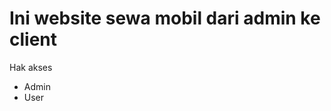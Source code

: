 <h1>Ini website sewa mobil dari admin ke client</h1>
<span>Hak akses</span><br>
<ul>
    <li>Admin</li>
    <li>User</li>
</ul>
